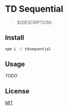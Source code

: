 # TD Sequential

> ${DESCRIPTION}


## Install

```bash
npm i -S tdsequential
```

## Usage

TODO

## License

[MIT](http://vjpr.mit-license.org)
